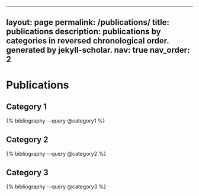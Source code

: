 
---
layout: page
permalink: /publications/
title: publications
description: publications by categories in reversed chronological order. generated by jekyll-scholar.
nav: true
nav_order: 2
---

<!-- _pages/publications.md -->

<div class="publications">

<!-- Main Title -->
# Publications

<!-- Sub Title 1 -->
## Category 1

{% bibliography --query @category1 %}

<!-- Sub Title 2 -->
## Category 2

{% bibliography --query @category2 %}

<!-- Sub Title 3 -->
## Category 3

{% bibliography --query @category3 %}

</div>